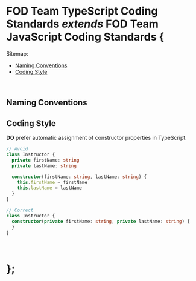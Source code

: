 # FOD Team TypeScript Coding Standards _extends_ <a href="../javascript/README.md"></a> FOD Team JavaScript Coding Standards {

Sitemap:
  * [Naming Conventions](#NamingConventions)
  * [Coding Style](#CodingStyle)
<br>

## Naming Conventions<a name="NamingConventions"></a>

## Coding Style<a name="CodingStyle"></a>


**DO** prefer automatic assignment of constructor properties in TypeScript.

```typescript
// Avoid
class Instructor {
  private firstName: string
  private lastName: string

  constructor(firstName: string, lastName: string) {
    this.firstName = firstName
    this.lastName = lastName
  }
}

// Correct
class Instructor {
  constructor(private firstName: string, private lastName: string) {
  }
}
```
<br>

# };
